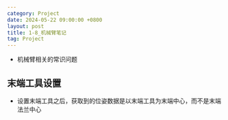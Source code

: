 ```yaml
---
category: Project
date: 2024-05-22 09:00:00 +0800
layout: post
title: 1-8_机械臂笔记
tag: Project
---
```


+ 机械臂相关的常识问题

## 末端工具设置

+ 设置末端工具之后，获取到的位姿数据是以末端工具为末端中心，而不是末端法兰中心
